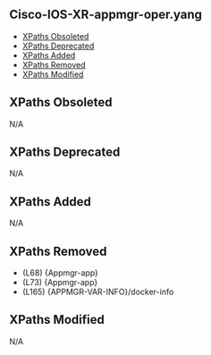 ## Cisco-IOS-XR-appmgr-oper.yang

- [XPaths Obsoleted](#xpaths-obsoleted)
- [XPaths Deprecated](#xpaths-deprecated)
- [XPaths Added](#xpaths-added)
- [XPaths Removed](#xpaths-removed)
- [XPaths Modified](#xpaths-modified)

## XPaths Obsoleted

N/A

## XPaths Deprecated

N/A

## XPaths Added

N/A

## XPaths Removed

- (L68)	{Appmgr-app}
- (L73)	{Appmgr-app}
- (L165)	{APPMGR-VAR-INFO}/docker-info

## XPaths Modified

N/A

